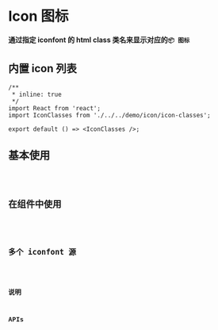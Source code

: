 # Icon 图标

**通过指定 iconfont 的 html class 类名来显示对应的`📦 图标`**

## 内置 icon 列表

```tsx
/**
 * inline: true
 */
import React from 'react';
import IconClasses from './../../demo/icon/icon-classes';

export default () => <IconClasses />;
```

## 基本使用

<code src="./../../demo/icon/normal-usage.demo.tsx"/>

## 在组件中使用

<code src="./../../demo/icon/used-in-others.demo.tsx"/>

## 多个 iconfont 源

<code src="./../../demo/icon/with-more-repo.demo.tsx"/>

## 说明

## APIs
